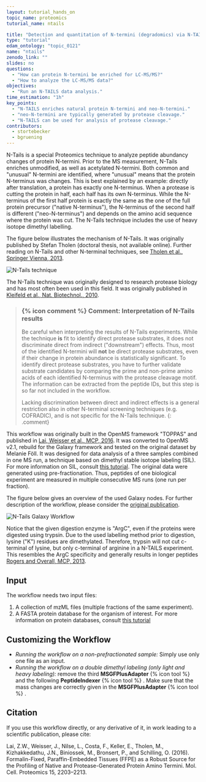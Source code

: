 ```yaml
---
layout: tutorial_hands_on
topic_name: proteomics
tutorial_name: ntails

title: "Detection and quantitation of N-termini (degradomics) via N-TAILS"
type: "tutorial"
edam_ontology: "topic_0121"
name: "ntails"
zenodo_link: ""
slides: no
questions:
  - "How can protein N-termini be enriched for LC-MS/MS?"
  - "How to analyze the LC-MS/MS data?"
objectives:
  - "Run an N-TAILS data analysis."
time_estimation: "1h"
key_points:
  - "N-TAILS enriches natural protein N-termini and neo-N-termini."
  - "neo-N-termini are typically generated by protease cleavage."
  - "N-TAILS can be used for analysis of protease cleavage."
contributors:
  - stortebecker
  - bgruening
---
```


N-Tails is a special Proteomics technique to analyze peptide abundancy changes of protein N-termini. Prior to the MS measurement, N-Tails enriches unmodified, as well as acetylated N-termini. Both common and "unusual" N-termini are identified, where "unusual" means that the protein N-terminus was changes.
This is best explained by an example: directly after translation, a protein has exactly one N-terminus. When a protease is cutting the protein in half, each half has its own N-terminus. While the N-terminus of the first half protein is exactly the same as the one of the full protein precursor ("native N-terminus"), the N-terminus of the second half is different ("neo-N-terminus") and depends on the amino acid sequence where the protein was cut.
The N-Tails technique includes the use of heavy isotope dimethyl labelling.

The figure below illustrates the mechanism of N-Tails. It was originally published by Stefan Tholen (doctoral thesis, not available online). Further reading on N-Tails and other N-terminal techniques, see [Tholen et al., Springer Vienna, 2013](https://doi.org/10.1007/978-3-7091-0885-7_5).

![N-Tails technique](../../images/wf_ntails_technique.png "Overview of the N-Tails technique")

The N-Tails technique was originally designed to research protease biology and has most often been used in this field. It was originally published in [Kleifeld et al., Nat. Biotechnol., 2010](https://www.ncbi.nlm.nih.gov/pubmed/20208520).

> ### {% icon comment %} Comment: Interpretation of N-Tails results
>
> Be careful when interpreting the results of N-Tails experiments. While the technique **is** fit to identify direct protease substrates, it does not discriminate direct from indirect ("downstream") effects. Thus, most of the identified N-termini will **not** be direct protease substrates, even if their change in protein abundance is statistically significant. To identify direct protease substrates, you have to further validate substrate candidates by comparing the prime and non-prime amino acids of each identified N-terminus with the protease cleavage motif. The information can be extracted from the peptide IDs, but this step is so far not included in the workflow.
>
> Lacking discrimination between direct and indirect effects is a general restriction also in other N-terminal screening techniques (e.g. COFRADIC), and is not specific for the N-Tails technique.
{: .comment}

This workflow was originally built in the OpenMS framework "TOPPAS" and published in [Lai, Weisser et al., MCP, 2016](https://www.ncbi.nlm.nih.gov/pubmed/27087653). It was converted to OpenMS v2.1, rebuild for the Galaxy framework and tested on the original dataset by Melanie Föll. It was designed for data analysis of a three samples combined in one MS run, a technique based on dimethyl stable isotope labeling (SIL). For more information on SIL, consult [this tutorial]({{site.baseurl}}/topics/proteomics/tutorials/protein-quant-sil/tutorial.html). The original data were generated using pre-fractionation. Thus, peptides of one biological experiment are measured in multiple consecutive MS runs (one run per fraction).

The figure below gives an overview of the used Galaxy nodes. For further description of the workflow, please consider the [original publication](https://www.ncbi.nlm.nih.gov/pubmed/27087653).

![N-Tails Galaxy Workflow](../../images/wf_ntails_tripleDimethylLabel.png "N-Tails Galaxy Workflow")

Notice that the given digestion enzyme is "ArgC", even if the proteins were digested using trypsin. Due to the used labelling method prior to digestion, lysine ("K") residues are dimethylated. Therefore, trypsin will not cut c-terminal of lysine, but only c-terminal of arginine in a N-TAILS experiment. This resembles the ArgC specificity and generally results in longer peptides [Rogers and Overall, MCP, 2013](http://www.mcponline.org/content/12/12/3532.full).

## Input

The workflow needs two input files:

  1) A collection of mzML files (multiple fractions of the same experiment).
  2) A FASTA protein database for the organism of interest. For more information on protein databases, consult [this tutorial]({{site.baseurl}}/topics/proteomics/tutorials/database-handling/tutorial.html)

## Customizing the Workflow

- *Running the workflow on a non-prefractionated sample:* Simply use only one file as an input.
- *Running the workflow on a double dimethyl labeling (only light and heavy labeling):* remove the third **MSGFPlusAdapter** {% icon tool %} and the following **PeptideIndexer** {% icon tool %} . Make sure that the mass changes are correctly given in the **MSGFPlusAdapter** {% icon tool %} .

## Citation

If you use this workflow directly, or any derivative of it, in work leading to a scientific publication,
please cite:

Lai, Z.W., Weisser, J., Nilse, L., Costa, F., Keller, E., Tholen, M., Kizhakkedathu, J.N., Biniossek, M., Bronsert, P., and Schilling, O. (2016). Formalin-Fixed, Paraffin-Embedded Tissues (FFPE) as a Robust Source for the Profiling of Native and Protease-Generated Protein Amino Termini. Mol. Cell. Proteomics 15, 2203–2213.
